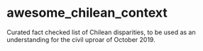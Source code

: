 # awesome_chilean_context
Curated fact checked list of Chilean disparities, to be used as an understanding for the civil uproar of October 2019.
